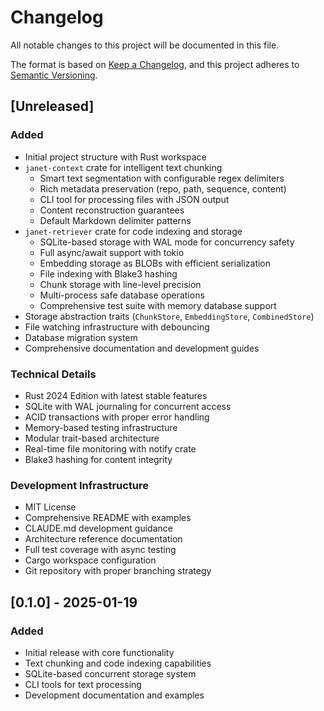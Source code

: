 # Changelog

All notable changes to this project will be documented in this file.

The format is based on [Keep a Changelog](https://keepachangelog.com/en/1.0.0/),
and this project adheres to [Semantic Versioning](https://semver.org/spec/v2.0.0.html).

## [Unreleased]

### Added
- Initial project structure with Rust workspace
- `janet-context` crate for intelligent text chunking
  - Smart text segmentation with configurable regex delimiters
  - Rich metadata preservation (repo, path, sequence, content)
  - CLI tool for processing files with JSON output
  - Content reconstruction guarantees
  - Default Markdown delimiter patterns
- `janet-retriever` crate for code indexing and storage
  - SQLite-based storage with WAL mode for concurrency safety
  - Full async/await support with tokio
  - Embedding storage as BLOBs with efficient serialization
  - File indexing with Blake3 hashing
  - Chunk storage with line-level precision
  - Multi-process safe database operations
  - Comprehensive test suite with memory database support
- Storage abstraction traits (`ChunkStore`, `EmbeddingStore`, `CombinedStore`)
- File watching infrastructure with debouncing
- Database migration system
- Comprehensive documentation and development guides

### Technical Details
- Rust 2024 Edition with latest stable features
- SQLite with WAL journaling for concurrent access
- ACID transactions with proper error handling
- Memory-based testing infrastructure
- Modular trait-based architecture
- Real-time file monitoring with notify crate
- Blake3 hashing for content integrity

### Development Infrastructure
- MIT License
- Comprehensive README with examples
- CLAUDE.md development guidance
- Architecture reference documentation
- Full test coverage with async testing
- Cargo workspace configuration
- Git repository with proper branching strategy

## [0.1.0] - 2025-01-19

### Added
- Initial release with core functionality
- Text chunking and code indexing capabilities
- SQLite-based concurrent storage system
- CLI tools for text processing
- Development documentation and examples
